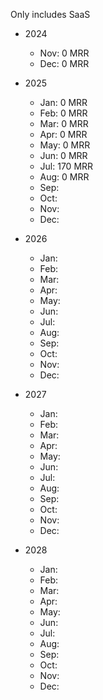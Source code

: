 Only includes SaaS
- 2024
  - Nov: 0 MRR
  - Dec: 0 MRR
 
- 2025
  - Jan: 0 MRR
  - Feb: 0 MRR
  - Mar: 0 MRR
  - Apr: 0 MRR
  - May: 0 MRR
  - Jun: 0 MRR
  - Jul: 170 MRR
  - Aug: 0 MRR
  - Sep:
  - Oct:
  - Nov:
  - Dec:

- 2026
  - Jan: 
  - Feb:
  - Mar:
  - Apr:
  - May:
  - Jun:
  - Jul:
  - Aug:
  - Sep:
  - Oct:
  - Nov:
  - Dec:

- 2027
  - Jan: 
  - Feb:
  - Mar:
  - Apr:
  - May:
  - Jun:
  - Jul:
  - Aug:
  - Sep:
  - Oct:
  - Nov:
  - Dec:

- 2028
  - Jan: 
  - Feb:
  - Mar:
  - Apr:
  - May:
  - Jun:
  - Jul:
  - Aug:
  - Sep:
  - Oct:
  - Nov:
  - Dec:
